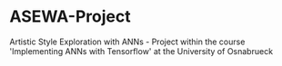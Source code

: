 # ASEWA-Project
Artistic Style Exploration with ANNs - Project within the course 'Implementing ANNs with Tensorflow' at the University of Osnabrueck
